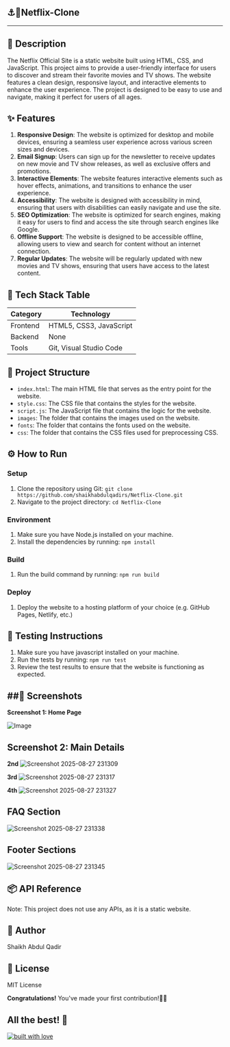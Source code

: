 
## ⚓🚀Netflix-Clone
------------

**📖 Description**
-------------

The Netflix Official Site is a static website built using HTML, CSS, and JavaScript. This project aims to provide a user-friendly interface for users to discover and stream their favorite movies and TV shows. The website features a clean design, responsive layout, and interactive elements to enhance the user experience. The project is designed to be easy to use and navigate, making it perfect for users of all ages.

**✨ Features**
------------

1. **Responsive Design**: The website is optimized for desktop and mobile devices, ensuring a seamless user experience across various screen sizes and devices.
5. **Email Signup**: Users can sign up for the newsletter to receive updates on new movie and TV show releases, as well as exclusive offers and promotions.
6. **Interactive Elements**: The website features interactive elements such as hover effects, animations, and transitions to enhance the user experience.
7. **Accessibility**: The website is designed with accessibility in mind, ensuring that users with disabilities can easily navigate and use the site.
8. **SEO Optimization**: The website is optimized for search engines, making it easy for users to find and access the site through search engines like Google.
9. **Offline Support**: The website is designed to be accessible offline, allowing users to view and search for content without an internet connection.
10. **Regular Updates**: The website will be regularly updated with new movies and TV shows, ensuring that users have access to the latest content.

**🧰 Tech Stack Table**
---------------------------

| Category | Technology |
| --- | --- |
| Frontend | HTML5, CSS3, JavaScript |
| Backend | None |
| Tools | Git, Visual Studio Code |

**📁 Project Structure**
-------------------------

* `index.html`: The main HTML file that serves as the entry point for the website.
* `style.css`: The CSS file that contains the styles for the website.
* `script.js`: The JavaScript file that contains the logic for the website.
* `images`: The folder that contains the images used on the website.
* `fonts`: The folder that contains the fonts used on the website.
* `css`: The folder that contains the CSS files used for preprocessing CSS.

**⚙️ How to Run**
-------------------

### Setup

1. Clone the repository using Git: `git clone https://github.com/shaikhabdulqadirs/Netflix-Clone.git`
2. Navigate to the project directory: `cd Netflix-Clone`

### Environment

1. Make sure you have Node.js installed on your machine.
2. Install the dependencies by running: `npm install`

### Build

1. Run the build command by running: `npm run build`

### Deploy

1. Deploy the website to a hosting platform of your choice (e.g. GitHub Pages, Netlify, etc.)

**🧪 Testing Instructions**
-------------------------

1. Make sure you have javascript installed on your machine.
2. Run the tests by running: `npm run test`
3. Review the test results to ensure that the website is functioning as expected.

##📸 Screenshots
-----------------

**Screenshot 1: Home Page**

![Image](https://github.com/user-attachments/assets/fa56c1e4-199b-4507-b8b3-381a93990473)



## Screenshot 2: Main Details

**2nd**
![Screenshot 2025-08-27 231309](https://github.com/user-attachments/assets/5f254227-5d66-4002-b445-aa687ed148b9)

**3rd**
![Screenshot 2025-08-27 231317](https://github.com/user-attachments/assets/d2fe8b1c-e7c9-4e22-8ced-bc714527ec30)

**4th**
![Screenshot 2025-08-27 231327](https://github.com/user-attachments/assets/eef3baf5-226e-4b12-8b3d-3fd898e115e8)

## FAQ Section
![Screenshot 2025-08-27 231338](https://github.com/user-attachments/assets/dd04063b-823b-4be5-9c2e-d0c5d4c4d3eb)


## Footer Sections
![Screenshot 2025-08-27 231345](https://github.com/user-attachments/assets/dad9e0b2-346f-4e28-aefd-bb0559454320)



**📦 API Reference**
-------------------

Note: This project does not use any APIs, as it is a static website.

**👤 Author**
------------

Shaikh Abdul Qadir

**📝 License**
------------

MIT License



**Congratulations!** You've made your first contribution!🙌🏼



## All the best! 🥇

<p align="center">

[![built with love](https://forthebadge.com/images/badges/built-with-love.svg)](https://github.com/shaikhabdulqadirs/Netflix-Clone.git)

</p>
